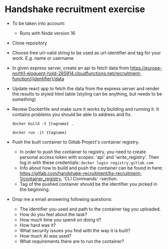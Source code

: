 # Handshake recruitment exercise
- To be taken into account:
  - Runs with Node version 16

- Clone repository
- Choose free url-valid string to be used as url-identifier and tag for your work. E.g. name or username
- In given express server, create an api to fetch data from https://europe-north1-eloquent-hold-265914.cloudfunctions.net/recruitment-function/{identifier}/data
- Update react app to fetch the data from the express server and render the results to styled html table (styling can be anything, but needs to be something)
- Review Dockerfile and make sure it works by building and running it. It contains problems you should be able to address and fix.

    ``` docker build -t {tagname} . ```

    ``` docker run -it {tagname} ```
- Push the built container to Gitlab Project's container registry.
    - In order to push the container to registry, you need to create personal access token with scopes: 'api' and 'write_registry'. Then log in with these credentials:
    ``` docker login registry.gitlab.com ```
    - Info about how to build and push the container can be found in here: https://gitlab.com/handshake-recruitment/hs-recruitment-1/container_registry,  'CLI Commands' -section.
    - Tag of the pushed container should be the identifier you picked in the beginning.
- Drop me a email answering following questions:
    - The identifier you used and path to the container tag you uploaded.
    - How do you feel about the task?
    - How much time you spend on doing it?
    - How hard was it?
    - What security issues you find with the way it is built?
    - How much AI was used?
    - What requirements there are to run the container?
